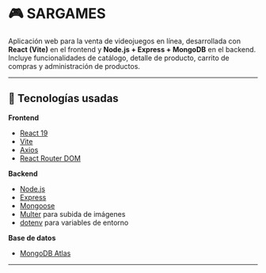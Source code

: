# 🎮 SARGAMES

Aplicación web para la venta de videojuegos en línea, desarrollada con **React (Vite)** en el frontend y **Node.js + Express + MongoDB** en el backend.  
Incluye funcionalidades de catálogo, detalle de producto, carrito de compras y administración de productos.

---

## 🚀 Tecnologías usadas

**Frontend**
- [React 19](https://react.dev/)
- [Vite](https://vitejs.dev/)
- [Axios](https://axios-http.com/)
- [React Router DOM](https://reactrouter.com/)

**Backend**
- [Node.js](https://nodejs.org/)
- [Express](https://expressjs.com/)
- [Mongoose](https://mongoosejs.com/)
- [Multer](https://github.com/expressjs/multer) para subida de imágenes
- [dotenv](https://github.com/motdotla/dotenv) para variables de entorno

**Base de datos**
- [MongoDB Atlas](https://www.mongodb.com/atlas)

---
